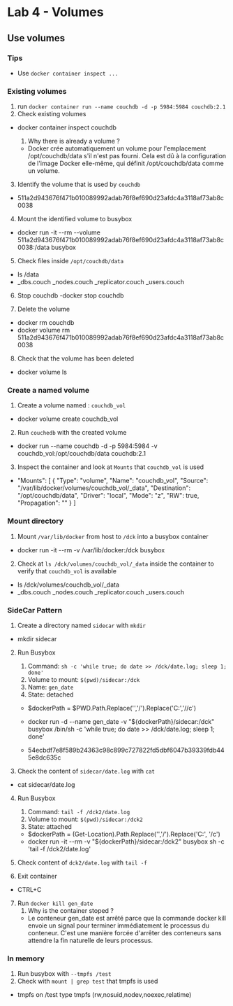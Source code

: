 # Lab 4 - Volumes

## Use volumes

### Tips

- Use `docker container inspect ...`

### Existing volumes

1. run `docker container run --name couchdb -d -p 5984:5984 couchdb:2.1`
2. Check existing volumes
- docker container inspect couchdb

   1. Why there is already a volume ?
   - Docker crée automatiquement un volume pour l'emplacement /opt/couchdb/data s'il n'est pas fourni. Cela est dû à la configuration de l'image Docker elle-même, qui définit /opt/couchdb/data comme un volume.

3. Identify the volume that is used by `couchdb`
- 511a2d943676f471b010089992adab76f8ef690d23afdc4a3118af73ab8c0038

4. Mount the identified volume to busybox 
- docker run -it --rm --volume 511a2d943676f471b010089992adab76f8ef690d23afdc4a3118af73ab8c0038:/data busybox

5. Check files inside `/opt/couchdb/data`
- ls /data
- _dbs.couch         _nodes.couch       _replicator.couch  _users.couch

6. Stop couchdb
-docker stop couchdb

7. Delete the volume
- docker rm couchdb
- docker volume rm 511a2d943676f471b010089992adab76f8ef690d23afdc4a3118af73ab8c0038

8. Check that the volume has been deleted
- docker volume ls


### Create a named volume

1. Create a volume named : `couchdb_vol`
- docker volume create couchdb_vol

2. Run `couchedb` with the created volume
- docker run --name couchdb -d -p 5984:5984 -v couchdb_vol:/opt/couchdb/data couchdb:2.1

3. Inspect the container and look at `Mounts` that `couchdb_vol` is used
-  "Mounts": [
            {
                "Type": "volume",
                "Name": "couchdb_vol",
                "Source": "/var/lib/docker/volumes/couchdb_vol/_data",
                "Destination": "/opt/couchdb/data",
                "Driver": "local",
                "Mode": "z",
                "RW": true,
                "Propagation": ""
            }
        ]

### Mount directory

1. Mount `/var/lib/docker` from host to `/dck` into a busybox container 
- docker run -it --rm -v /var/lib/docker:/dck busybox

2. Check at `ls /dck/volumes/couchdb_vol/_data` inside the container to verify that `couchdb_vol` is available
- ls /dck/volumes/couchdb_vol/_data
- _dbs.couch         _nodes.couch       _replicator.couch  _users.couch

### SideCar Pattern

1. Create a directory named `sidecar` with `mkdir`
- mkdir sidecar

2. Run Busybox
   1. Command: `sh -c 'while true; do date >> /dck/date.log; sleep 1; done'`
   2. Volume to mount: `$(pwd)/sidecar:/dck`
   3. Name: `gen_date`
   4. State: detached

   - $dockerPath = $PWD.Path.Replace('\','/').Replace('C:','//c')
   - docker run -d --name gen_date -v "${dockerPath}/sidecar:/dck" busybox /bin/sh -c 'while true; do date >> /dck/date.log; sleep 1; done'
 
   - 54ecbdf7e8f589b24363c98c899c727822fd5dbf6047b39339fdb445e8dc635c

3. Check the content of `sidecar/date.log` with `cat`
- cat sidecar/date.log

4. Run Busybox
   1. Command: `tail -f /dck2/date.log`
   2. Volume to mount: `$(pwd)/sidecar:/dck2`
   3. State: attached

   - $dockerPath = (Get-Location).Path.Replace('\','/').Replace('C:', '/c')
   - docker run -it --rm -v "${dockerPath}/sidecar:/dck2" busybox sh -c 'tail -f /dck2/date.log'

5. Check content of `dck2/date.log` with `tail -f`
6. Exit container
- CTRL+C

7. Run `docker kill gen_date`
   1. Why is the container stoped ?
   - Le conteneur gen_date est arrêté parce que la commande docker kill envoie un signal pour terminer immédiatement le processus du conteneur. C'est une manière forcée d'arrêter des conteneurs sans attendre la fin naturelle de leurs processus.

### In memory 

1. Run busybox with `--tmpfs /test`
2. Check with `mount | grep test` that tmpfs is used 
- tmpfs on /test type tmpfs (rw,nosuid,nodev,noexec,relatime)
 